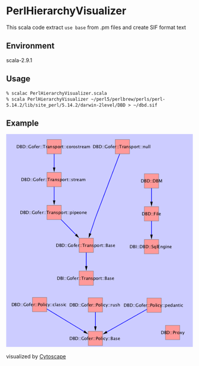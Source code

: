 PerlHierarchyVisualizer
======================

This scala code extract `use base` from .pm files and create SIF format text

Environment
------
scala-2.9.1

Usage
------
    % scalac PerlHierarchyVisualizer.scala
    % scala PerlHierarchyVisualizer ~/perl5/perlbrew/perls/perl-5.14.2/lib/site_perl/5.14.2/darwin-2level/DBD > ~/dbd.sif

Example
------
![画像1](https://github.com/fumiz/PerlHierarchyVisualizer/raw/master/doc/example.png "diagram example")

visualized by [Cytoscape](http://www.cytoscape.org/)

